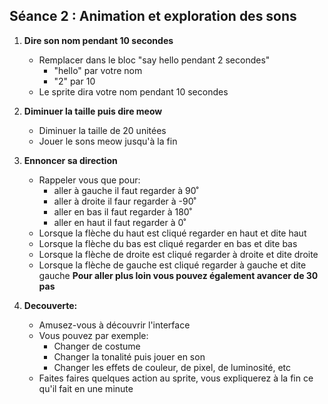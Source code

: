 ## **Séance 2 : Animation et exploration des sons**

1. **Dire son nom pendant 10 secondes**
    - Remplacer dans le bloc "say hello pendant 2 secondes" 
        - "hello" par votre nom
        - "2" par 10
    - Le sprite dira votre nom pendant 10 secondes 

2. **Diminuer la taille puis dire meow**
    - Diminuer la taille de 20 unitées 
    - Jouer le sons meow jusqu'à la fin

3. **Ennoncer sa direction**
    - Rappeler vous que pour:
        - aller à gauche il faut regarder à 90˚
        - aller à droite il faur regarder à -90˚
        - aller en bas il faut regarder à 180˚
        - aller en haut il faut regarder à 0˚
    - Lorsque la flèche du haut est cliqué regarder en haut et dite haut
    - Lorsque la flèche du bas est cliqué regarder en bas et dite bas
    - Lorsque la flèche de droite est cliqué regarder à droite et dite droite
    - Lorsque la flèche de gauche est cliqué regarder à gauche et dite gauche
    **Pour aller plus loin vous pouvez également avancer de 30 pas**

4. **Decouverte:**
    - Amusez-vous à découvrir l'interface
    - Vous pouvez par exemple:
        - Changer de costume
        - Changer la tonalité puis jouer en son
        - Changer les effets de couleur, de pixel, de luminosité, etc
    - Faites faires quelques action au sprite, vous expliquerez à la fin ce qu'il fait en une minute